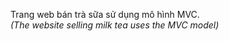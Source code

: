 Trang web bán trà sữa sử dụng mô hình MVC. 
<br />
<i>
  (The website selling milk tea uses the MVC model)
</i>
